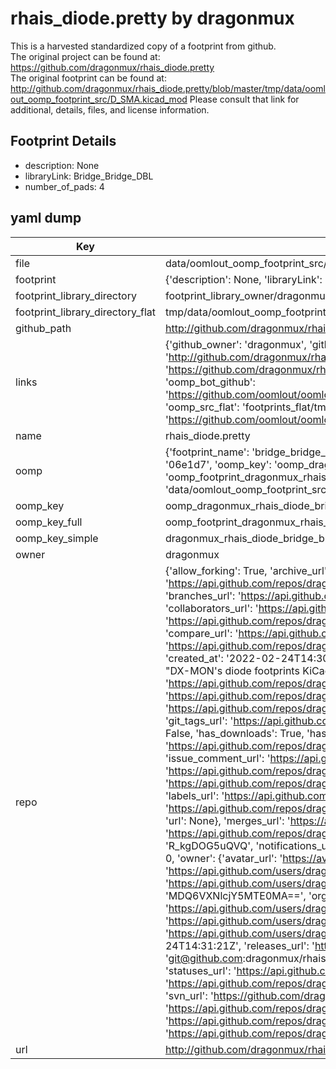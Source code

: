 # rhais_diode.pretty by dragonmux  
This is a harvested standardized copy of a footprint from github.  
The original project can be found at:  
https://github.com/dragonmux/rhais_diode.pretty  
The original footprint can be found at:
http://github.com/dragonmux/rhais_diode.pretty/blob/master/tmp/data/oomlout_oomp_footprint_src/D_SMA.kicad_mod
Please consult that link for additional, details, files, and license information.  
## Footprint Details
* description: None  
* libraryLink: Bridge_Bridge_DBL  
* number_of_pads: 4  
## yaml dump  
| Key | Value |  
| --- | --- |  
| file | data/oomlout_oomp_footprint_src/rhais_diode.pretty/Bridge_Bridge_DBL.kicad_mod |  
| footprint | {'description': None, 'libraryLink': 'Bridge_Bridge_DBL', 'number_of_pads': 4} |  
| footprint_library_directory | footprint_library_owner/dragonmux_rhais_diode.pretty |  
| footprint_library_directory_flat | tmp/data/oomlout_oomp_footprint_src/footprints_flat/dragonmux_rhais_diode_bridge_bridge_dbl/working |  
| github_path | http://github.com/dragonmux/rhais_diode.pretty/blob/master/tmp/data/oomlout_oomp_footprint_src/Bridge_Bridge_DBL.kicad_mod |  
| links | {'github_owner': 'dragonmux', 'github_repo_name': 'rhais_diode.pretty', 'github_src': 'http://github.com/dragonmux/rhais_diode.pretty/blob/master/tmp/data/oomlout_oomp_footprint_src/D_SMA.kicad_mod', 'github_src_repo': 'https://github.com/dragonmux/rhais_diode.pretty', 'oomp_bot': 'tmp/data/oomlout_oomp_footprint_src/footprints/dragonmux_rhais_diode_bridge_bridge_dbl/working', 'oomp_bot_github': 'https://github.com/oomlout/oomlout_oomp_footprint_bot/tree/main/tmp/data/oomlout_oomp_footprint_src/footprints/dragonmux_rhais_diode_bridge_bridge_dbl/working', 'oomp_src_flat': 'footprints_flat/tmp/data/oomlout_oomp_footprint_src/footprints_flat/dragonmux_rhais_diode_bridge_bridge_dbl/working', 'oomp_src_flat_github': 'https://github.com/oomlout/oomlout_oomp_footprint_src/tree/main/tmp/data/oomlout_oomp_footprint_src/footprints_flat/dragonmux_rhais_diode_bridge_bridge_dbl/working'} |  
| name | rhais_diode.pretty |  
| oomp | {'footprint_name': 'bridge_bridge_dbl', 'library_name': 'rhais_diode', 'md5': '06e1d7965cbe1347211e2571ba2b4626', 'md5_10': '06e1d7965c', 'md5_5': '06e1d', 'md5_6': '06e1d7', 'oomp_key': 'oomp_dragonmux_rhais_diode_bridge_bridge_dbl', 'oomp_key_extra': 'oomp_footprint_dragonmux_rhais_diode_bridge_bridge_dbl', 'oomp_key_full': 'oomp_footprint_dragonmux_rhais_diode_bridge_bridge_dbl_06e1d7', 'oomp_key_simple': 'dragonmux_rhais_diode_bridge_bridge_dbl', 'original_filename': 'data/oomlout_oomp_footprint_src/rhais_diode.pretty/Bridge_Bridge_DBL.kicad_mod', 'owner_name': 'dragonmux'} |  
| oomp_key | oomp_dragonmux_rhais_diode_bridge_bridge_dbl |  
| oomp_key_full | oomp_footprint_dragonmux_rhais_diode_bridge_bridge_dbl |  
| oomp_key_simple | dragonmux_rhais_diode_bridge_bridge_dbl |  
| owner | dragonmux |  
| repo | {'allow_forking': True, 'archive_url': 'https://api.github.com/repos/dragonmux/rhais_diode.pretty/{archive_format}{/ref}', 'archived': False, 'assignees_url': 'https://api.github.com/repos/dragonmux/rhais_diode.pretty/assignees{/user}', 'blobs_url': 'https://api.github.com/repos/dragonmux/rhais_diode.pretty/git/blobs{/sha}', 'branches_url': 'https://api.github.com/repos/dragonmux/rhais_diode.pretty/branches{/branch}', 'clone_url': 'https://github.com/dragonmux/rhais_diode.pretty.git', 'collaborators_url': 'https://api.github.com/repos/dragonmux/rhais_diode.pretty/collaborators{/collaborator}', 'comments_url': 'https://api.github.com/repos/dragonmux/rhais_diode.pretty/comments{/number}', 'commits_url': 'https://api.github.com/repos/dragonmux/rhais_diode.pretty/commits{/sha}', 'compare_url': 'https://api.github.com/repos/dragonmux/rhais_diode.pretty/compare/{base}...{head}', 'contents_url': 'https://api.github.com/repos/dragonmux/rhais_diode.pretty/contents/{+path}', 'contributors_url': 'https://api.github.com/repos/dragonmux/rhais_diode.pretty/contributors', 'created_at': '2022-02-24T14:30:18Z', 'default_branch': 'main', 'deployments_url': 'https://api.github.com/repos/dragonmux/rhais_diode.pretty/deployments', 'description': "DX-MON's diode footprints KiCad library", 'disabled': False, 'downloads_url': 'https://api.github.com/repos/dragonmux/rhais_diode.pretty/downloads', 'events_url': 'https://api.github.com/repos/dragonmux/rhais_diode.pretty/events', 'fork': False, 'forks': 0, 'forks_count': 0, 'forks_url': 'https://api.github.com/repos/dragonmux/rhais_diode.pretty/forks', 'full_name': 'dragonmux/rhais_diode.pretty', 'git_commits_url': 'https://api.github.com/repos/dragonmux/rhais_diode.pretty/git/commits{/sha}', 'git_refs_url': 'https://api.github.com/repos/dragonmux/rhais_diode.pretty/git/refs{/sha}', 'git_tags_url': 'https://api.github.com/repos/dragonmux/rhais_diode.pretty/git/tags{/sha}', 'git_url': 'git://github.com/dragonmux/rhais_diode.pretty.git', 'has_discussions': False, 'has_downloads': True, 'has_issues': True, 'has_pages': False, 'has_projects': True, 'has_wiki': True, 'homepage': None, 'hooks_url': 'https://api.github.com/repos/dragonmux/rhais_diode.pretty/hooks', 'html_url': 'https://github.com/dragonmux/rhais_diode.pretty', 'id': 463179861, 'is_template': False, 'issue_comment_url': 'https://api.github.com/repos/dragonmux/rhais_diode.pretty/issues/comments{/number}', 'issue_events_url': 'https://api.github.com/repos/dragonmux/rhais_diode.pretty/issues/events{/number}', 'issues_url': 'https://api.github.com/repos/dragonmux/rhais_diode.pretty/issues{/number}', 'keys_url': 'https://api.github.com/repos/dragonmux/rhais_diode.pretty/keys{/key_id}', 'labels_url': 'https://api.github.com/repos/dragonmux/rhais_diode.pretty/labels{/name}', 'language': None, 'languages_url': 'https://api.github.com/repos/dragonmux/rhais_diode.pretty/languages', 'license': {'key': 'other', 'name': 'Other', 'node_id': 'MDc6TGljZW5zZTA=', 'spdx_id': 'NOASSERTION', 'url': None}, 'merges_url': 'https://api.github.com/repos/dragonmux/rhais_diode.pretty/merges', 'milestones_url': 'https://api.github.com/repos/dragonmux/rhais_diode.pretty/milestones{/number}', 'mirror_url': None, 'name': 'rhais_diode.pretty', 'network_count': 0, 'node_id': 'R_kgDOG5uQVQ', 'notifications_url': 'https://api.github.com/repos/dragonmux/rhais_diode.pretty/notifications{?since,all,participating}', 'open_issues': 0, 'open_issues_count': 0, 'owner': {'avatar_url': 'https://avatars.githubusercontent.com/u/691140?v=4', 'events_url': 'https://api.github.com/users/dragonmux/events{/privacy}', 'followers_url': 'https://api.github.com/users/dragonmux/followers', 'following_url': 'https://api.github.com/users/dragonmux/following{/other_user}', 'gists_url': 'https://api.github.com/users/dragonmux/gists{/gist_id}', 'gravatar_id': '', 'html_url': 'https://github.com/dragonmux', 'id': 691140, 'login': 'dragonmux', 'node_id': 'MDQ6VXNlcjY5MTE0MA==', 'organizations_url': 'https://api.github.com/users/dragonmux/orgs', 'received_events_url': 'https://api.github.com/users/dragonmux/received_events', 'repos_url': 'https://api.github.com/users/dragonmux/repos', 'site_admin': False, 'starred_url': 'https://api.github.com/users/dragonmux/starred{/owner}{/repo}', 'subscriptions_url': 'https://api.github.com/users/dragonmux/subscriptions', 'type': 'User', 'url': 'https://api.github.com/users/dragonmux'}, 'private': False, 'pulls_url': 'https://api.github.com/repos/dragonmux/rhais_diode.pretty/pulls{/number}', 'pushed_at': '2022-02-24T14:31:21Z', 'releases_url': 'https://api.github.com/repos/dragonmux/rhais_diode.pretty/releases{/id}', 'size': 8, 'ssh_url': 'git@github.com:dragonmux/rhais_diode.pretty.git', 'stargazers_count': 0, 'stargazers_url': 'https://api.github.com/repos/dragonmux/rhais_diode.pretty/stargazers', 'statuses_url': 'https://api.github.com/repos/dragonmux/rhais_diode.pretty/statuses/{sha}', 'subscribers_count': 1, 'subscribers_url': 'https://api.github.com/repos/dragonmux/rhais_diode.pretty/subscribers', 'subscription_url': 'https://api.github.com/repos/dragonmux/rhais_diode.pretty/subscription', 'svn_url': 'https://github.com/dragonmux/rhais_diode.pretty', 'tags_url': 'https://api.github.com/repos/dragonmux/rhais_diode.pretty/tags', 'teams_url': 'https://api.github.com/repos/dragonmux/rhais_diode.pretty/teams', 'temp_clone_token': None, 'topics': [], 'trees_url': 'https://api.github.com/repos/dragonmux/rhais_diode.pretty/git/trees{/sha}', 'updated_at': '2022-02-24T14:30:18Z', 'url': 'https://api.github.com/repos/dragonmux/rhais_diode.pretty', 'visibility': 'public', 'watchers': 0, 'watchers_count': 0, 'web_commit_signoff_required': False} |  
| url | http://github.com/dragonmux/rhais_diode.pretty |  

